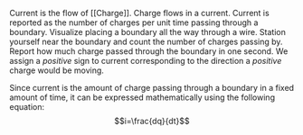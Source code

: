 Current is the flow of [[Charge]]. Charge flows in a current. Current is reported as the number of charges per unit time passing through a boundary. Visualize placing a boundary all the way through a wire. Station yourself near the boundary and count the number of charges passing by. Report how much charge passed through the boundary in one second. We assign a *positive* sign to current corresponding to the direction a *positive* charge would be moving.

Since current is the amount of charge passing through a boundary in a fixed amount of time, it can be expressed mathematically using the following equation:
$$i=\frac{dq}{dt}$$